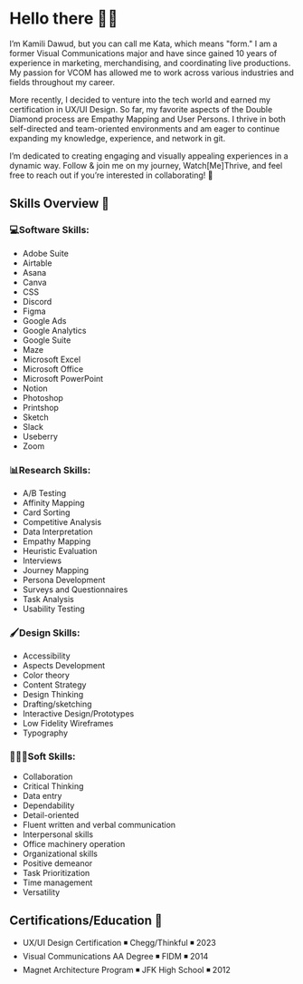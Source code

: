# Hello there 👋🏾
I’m Kamili Dawud, but you can call me Kata, which means "form." I am a former Visual Communications major and have since gained 10 years of experience in marketing, merchandising, and coordinating live productions. My passion for VCOM has allowed me to work across various industries and fields throughout my career.

More recently, I decided to venture into the tech world and earned my certification in UX/UI Design. So far, my favorite aspects of the Double Diamond process are Empathy Mapping and User Persons. I thrive in both self-directed and team-oriented environments and am eager to continue expanding my knowledge, experience, and network in git.

I’m dedicated to creating engaging and visually appealing experiences in a dynamic way. Follow & join me on my journey, Watch[Me]Thrive, and feel free to reach out if you’re interested in collaborating! 🌱

## Skills Overview 💼
### 💻Software Skills: 
- Adobe Suite
- Airtable
- Asana
- Canva
- CSS
- Discord
- Figma
- Google Ads
- Google Analytics
- Google Suite
- Maze
- Microsoft Excel
- Microsoft Office
- Microsoft PowerPoint
- Notion
- Photoshop
- Printshop
- Sketch
- Slack
- Useberry
- Zoom
### 📊Research Skills: 
- A/B Testing
- Affinity Mapping
- Card Sorting
- Competitive Analysis
- Data Interpretation
- Empathy Mapping
- Heuristic Evaluation
- Interviews
- Journey Mapping
- Persona Development
- Surveys and Questionnaires
- Task Analysis
- Usability Testing
### 🖌️Design Skills: 
- Accessibility
- Aspects Development
- Color theory
- Content Strategy
- Design Thinking
- Drafting/sketching
- Interactive Design/Prototypes
- Low Fidelity Wireframes
- Typography
### 👩🏾‍💼Soft Skills:
- Collaboration
- Critical Thinking
- Data entry
- Dependability
- Detail-oriented
- Fluent written and verbal communication
- Interpersonal skills
- Office machinery operation
- Organizational skills
- Positive demeanor
- Task Prioritization
- Time management
- Versatility
## Certifications/Education 📃
- UX/UI Design Certification ◾ Chegg/Thinkful ◾ 2023
- Visual Communications AA Degree ◾ FIDM ◾ 2014
- Magnet Architecture Program ◾ JFK High School ◾ 2012
